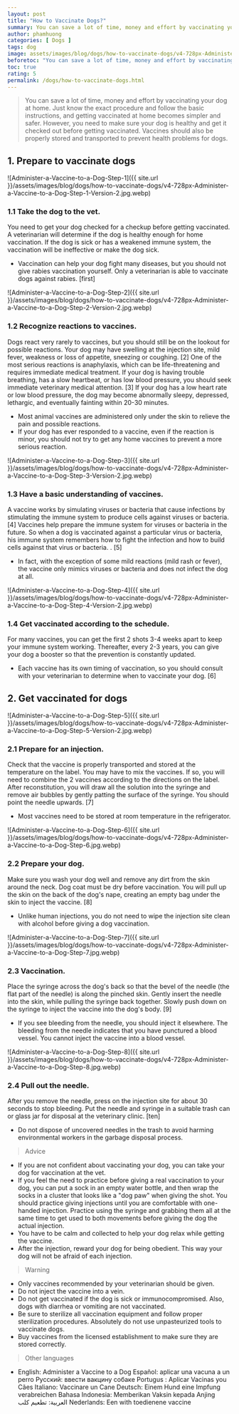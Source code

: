 ```yaml
---
layout: post
title: "How to Vaccinate Dogs?"
summary: You can save a lot of time, money and effort by vaccinating your dog at home. Just know the exact procedure and follow the basic instructions, and getting vaccinated at home becomes simpler and safer. However, you need to make sure your dog is healthy and get it checked out before getting vaccinated. Vaccines should also be properly stored and transported to prevent health problems for dogs.
author: phamhuong
categories: [ Dogs ]
tags: dog
image: assets/images/blog/dogs/how-to-vaccinate-dogs/v4-728px-Administer-a-Vaccine-to-a-Dog-Step-1-Version-2.jpg.webp
beforetoc: "You can save a lot of time, money and effort by vaccinating your dog at home. Just know the exact procedure and follow the basic instructions, and getting vaccinated at home becomes simpler and safer. However, you need to make sure your dog is healthy and get it checked out before getting vaccinated. Vaccines should also be properly stored and transported to prevent health problems for dogs."
toc: true
rating: 5
permalink: /dogs/how-to-vaccinate-dogs.html
---
```


> You can save a lot of time, money and effort by vaccinating your dog at home. Just know the exact procedure and follow the basic instructions, and getting vaccinated at home becomes simpler and safer. However, you need to make sure your dog is healthy and get it checked out before getting vaccinated. Vaccines should also be properly stored and transported to prevent health problems for dogs.

## 1. Prepare to vaccinate dogs

![Administer-a-Vaccine-to-a-Dog-Step-1]({{ site.url }}/assets/images/blog/dogs/how-to-vaccinate-dogs/v4-728px-Administer-a-Vaccine-to-a-Dog-Step-1-Version-2.jpg.webp)

### 1.1 Take the dog to the vet. 

You need to get your dog checked for a checkup before getting vaccinated. A veterinarian will determine if the dog is healthy enough for home vaccination. If the dog is sick or has a weakened immune system, the vaccination will be ineffective or make the dog sick.
- Vaccination can help your dog fight many diseases, but you should not give rabies vaccination yourself. Only a veterinarian is able to vaccinate dogs against rabies. [first]

![Administer-a-Vaccine-to-a-Dog-Step-2]({{ site.url }}/assets/images/blog/dogs/how-to-vaccinate-dogs/v4-728px-Administer-a-Vaccine-to-a-Dog-Step-2-Version-2.jpg.webp)

### 1.2 Recognize reactions to vaccines. 

Dogs react very rarely to vaccines, but you should still be on the lookout for possible reactions. Your dog may have swelling at the injection site, mild fever, weakness or loss of appetite, sneezing or coughing. [2] One of the most serious reactions is anaphylaxis, which can be life-threatening and requires immediate medical treatment. If your dog is having trouble breathing, has a slow heartbeat, or has low blood pressure, you should seek immediate veterinary medical attention. [3] If your dog has a low heart rate or low blood pressure, the dog may become abnormally sleepy, depressed, lethargic, and eventually fainting within 20-30 minutes.
- Most animal vaccines are administered only under the skin to relieve the pain and possible reactions.
- If your dog has ever responded to a vaccine, even if the reaction is minor, you should not try to get any home vaccines to prevent a more serious reaction.

![Administer-a-Vaccine-to-a-Dog-Step-3]({{ site.url }}/assets/images/blog/dogs/how-to-vaccinate-dogs/v4-728px-Administer-a-Vaccine-to-a-Dog-Step-3-Version-2.jpg.webp)

### 1.3 Have a basic understanding of vaccines. 

A vaccine works by simulating viruses or bacteria that cause infections by stimulating the immune system to produce cells against viruses or bacteria. [4] Vaccines help prepare the immune system for viruses or bacteria in the future. So when a dog is vaccinated against a particular virus or bacteria, his immune system remembers how to fight the infection and how to build cells against that virus or bacteria. . [5]
- In fact, with the exception of some mild reactions (mild rash or fever), the vaccine only mimics viruses or bacteria and does not infect the dog at all.

![Administer-a-Vaccine-to-a-Dog-Step-4]({{ site.url }}/assets/images/blog/dogs/how-to-vaccinate-dogs/v4-728px-Administer-a-Vaccine-to-a-Dog-Step-4-Version-2.jpg.webp)

### 1.4 Get vaccinated according to the schedule. 

For many vaccines, you can get the first 2 shots 3-4 weeks apart to keep your immune system working. Thereafter, every 2-3 years, you can give your dog a booster so that the prevention is constantly updated.
- Each vaccine has its own timing of vaccination, so you should consult with your veterinarian to determine when to vaccinate your dog. [6]

## 2. Get vaccinated for dogs

![Administer-a-Vaccine-to-a-Dog-Step-5]({{ site.url }}/assets/images/blog/dogs/how-to-vaccinate-dogs/v4-728px-Administer-a-Vaccine-to-a-Dog-Step-5-Version-2.jpg.webp)

### 2.1 Prepare for an injection. 

Check that the vaccine is properly transported and stored at the temperature on the label. You may have to mix the vaccines. If so, you will need to combine the 2 vaccines according to the directions on the label. After reconstitution, you will draw all the solution into the syringe and remove air bubbles by gently patting the surface of the syringe. You should point the needle upwards. [7]
- Most vaccines need to be stored at room temperature in the refrigerator.

![Administer-a-Vaccine-to-a-Dog-Step-6]({{ site.url }}/assets/images/blog/dogs/how-to-vaccinate-dogs/v4-728px-Administer-a-Vaccine-to-a-Dog-Step-6.jpg.webp)

### 2.2 Prepare your dog. 

Make sure you wash your dog well and remove any dirt from the skin around the neck. Dog coat must be dry before vaccination. You will pull up the skin on the back of the dog's nape, creating an empty bag under the skin to inject the vaccine. [8]
- Unlike human injections, you do not need to wipe the injection site clean with alcohol before giving a dog vaccination.

![Administer-a-Vaccine-to-a-Dog-Step-7]({{ site.url }}/assets/images/blog/dogs/how-to-vaccinate-dogs/v4-728px-Administer-a-Vaccine-to-a-Dog-Step-7.jpg.webp)

### 2.3 Vaccination. 

Place the syringe across the dog's back so that the bevel of the needle (the flat part of the needle) is along the pinched skin. Gently insert the needle into the skin, while pulling the syringe back together. Slowly push down on the syringe to inject the vaccine into the dog's body. [9]
- If you see bleeding from the needle, you should inject it elsewhere. The bleeding from the needle indicates that you have punctured a blood vessel. You cannot inject the vaccine into a blood vessel.

![Administer-a-Vaccine-to-a-Dog-Step-8]({{ site.url }}/assets/images/blog/dogs/how-to-vaccinate-dogs/v4-728px-Administer-a-Vaccine-to-a-Dog-Step-8.jpg.webp)

### 2.4 Pull out the needle. 

After you remove the needle, press on the injection site for about 30 seconds to stop bleeding. Put the needle and syringe in a suitable trash can or glass jar for disposal at the veterinary clinic. [ten]
- Do not dispose of uncovered needles in the trash to avoid harming environmental workers in the garbage disposal process.

> Advice
- If you are not confident about vaccinating your dog, you can take your dog for vaccination at the vet.
- If you feel the need to practice before giving a real vaccination to your dog, you can put a sock in an empty water bottle, and then wrap the socks in a cluster that looks like a "dog paw" when giving the shot. You should practice giving injections until you are comfortable with one-handed injection. Practice using the syringe and grabbing them all at the same time to get used to both movements before giving the dog the actual injection.
- You have to be calm and collected to help your dog relax while getting the vaccine.
- After the injection, reward your dog for being obedient. This way your dog will not be afraid of each injection.

> Warning
- Only vaccines recommended by your veterinarian should be given.
- Do not inject the vaccine into a vein.
- Do not get vaccinated if the dog is sick or immunocompromised. Also, dogs with diarrhea or vomiting are not vaccinated.
- Be sure to sterilize all vaccination equipment and follow proper sterilization procedures. Absolutely do not use unpasteurized tools to vaccinate dogs.
- Buy vaccines from the licensed establishment to make sure they are stored correctly.

> Other languages
- English: Administer a Vaccine to a Dog Español: aplicar una vacuna a un perro Русский: ввести вакцину собаке Portugus : Aplicar Vacinas you Cães Italiano: Vaccinare un Cane Deutsch: Einem Hund eine Impfung verabreichen Bahasa Indonesia: Memberikan Vaksin kepada Anjing العربية: تطعيم كلب Nederlands: Een with toedienene vaccine
